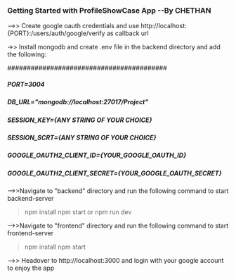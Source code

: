 ### Getting Started with ProfileShowCase App --By CHETHAN

-->> Create google oauth credentials and use http://localhost:{PORT}:/users/auth/google/verify as callback url

->> Install mongodb and create .env file in the backend directory and add the following:

#########################################

##### PORT=3004
##### DB_URL="mongodb://localhost:27017/Project"
##### SESSION_KEY={ANY STRING OF YOUR CHOICE}
##### SESSION_SCRT={ANY STRING OF YOUR CHOICE}
##### GOOGLE_OAUTH2_CLIENT_ID={YOUR_GOOGLE_OAUTH_ID}
##### GOOGLE_OAUTH2_CLIENT_SECRET={YOUR_GOOGLE_OAUTH_SECRET}


-->>Navigate to "backend" directory and run the following command to start backend-server
> npm install
> npm start or npm run dev

-->>Navigate to "frontend" directory and run the following command to start frontend-server
> npm install
> npm start

-->> Headover to http://localhost:3000 and login with your google account to enjoy the app
